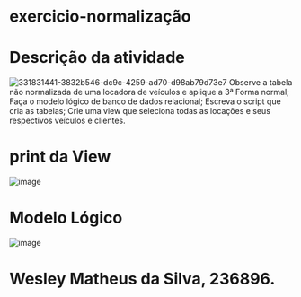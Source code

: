 # exercicio-normalização
# Descrição da atividade 
![331831441-3832b546-dc9c-4259-ad70-d98ab79d73e7](https://github.com/Weslethai/exercicio-normaliza-o/assets/165031332/602b8dfc-2ee0-478e-ba3a-0dca0d77aace)
Observe a tabela não normalizada de uma locadora de veículos e aplique a 3ª Forma normal;
Faça o modelo lógico de banco de dados relacional;
Escreva o script que cria as tabelas;
Crie uma view que seleciona todas as locações e seus respectivos veículos e clientes.
# print da View
![image](https://github.com/Weslethai/exercicio-normaliza-o/assets/165031332/36cfdc4a-2eae-4da8-983c-99cea596f9b9)
# Modelo Lógico
![image](https://github.com/Weslethai/exercicio-normaliza-o/assets/165031332/745a1a85-a127-420e-a016-93b0e3a0a9d3)
# Wesley Matheus da Silva, 236896.
